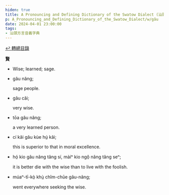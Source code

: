 ```yaml
---
hiden: true
title: A Pronouncing and Defining Dictionary of the Swatow Dialect (汕頭方言音義字典) / gâu
p: A_Pronouncing_and_Defining_Dictionary_of_the_Swatow_Dialect/w/gâu
date: 2024-04-01 23:00:00
tags: 
- 汕頭方言音義字典
---
```


[↩️ 轉總目錄](/A_Pronouncing_and_Defining_Dictionary_of_the_Swatow_Dialect)


**賢**
- Wise; learned; sage.

- gâu nâng;

  sage people.

- gâu căi;

  very wise.

- tōa gâu nâng;

  a very learned person.

- cí kâi gâu kùe hṳ́ kâi;

  this is superior to that in moral excellence.

- hó̤ kio gâu nâng tâng sí, màiⁿ kio ngô̤ nâng tâng seⁿ;

  it is better die with the wise than to live with the foolish.

- múaⁿ-tī-kò̤ khṳ̀ chîm-chūe gâu-nâng;

  went everywhere seeking the wise.
